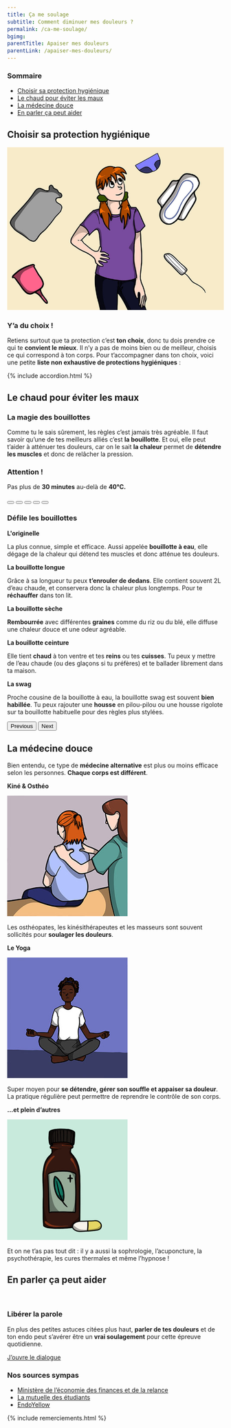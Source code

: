 ```yaml
---
title: Ça me soulage
subtitle: Comment diminuer mes douleurs ?
permalink: /ca-me-soulage/
bgimg:
parentTitle: Apaiser mes douleurs
parentLink: /apaiser-mes-douleurs/
---
```


<section class="sources section">
    <div class="container">
        <div class="row">
            <h3>Sommaire</h3>
            <ul class="d-flex flex-column justify-content-lg-between flex-lg-row">
                <li><a href="#sect1">Choisir sa protection hygiénique</a></li>
                <li><a href="#sect2">Le chaud pour éviter les maux</a></li>
                <li><a href="#sect3">La médecine douce</a></li>
                <li><a href="#sect4">En parler ça peut aider</a></li>
            </ul>
        </div>
    </div>
</section>

<section id="sect1" class="section">
    <div class="container">
        <h2><span>Choisir sa protection hygiénique</span></h2>
        <div class="row d-flex justify-content-lg-between mb-72">
            <img class="col-lg-6 mb-3 mb-lg-0" src="/assets/images/content/soulager.jpg">
            <div class="col-lg-5 d-flex justify-content-center flex-column">
                <h3>Y’a du choix !</h3>
                <p>Retiens surtout que ta protection c’est <b>ton choix</b>, donc tu dois prendre ce qui te <b>convient le mieux</b>. Il n’y a pas de moins bien ou de meilleur, choisis ce qui correspond à ton corps. Pour t’accompagner dans ton choix, voici une petite <b>liste non exhaustive de protections hygiéniques</b> :</p>
            </div>
        </div>
         {% include accordion.html %}
    </div>
</section>

<section id="sect2" class="section">
    <div class="container">
        <h2><span>Le chaud pour éviter les maux</span></h2>
        <div class="row d-flex justify-content-lg-between">
            <div class="col-lg-5 d-flex justify-content-center flex-column">
                <div class="mb-72">
                    <h3>La magie des bouillottes </h3>
                    <p>Comme tu le sais sûrement, les règles c’est jamais très agréable. Il faut savoir qu’une de tes meilleurs alliés c’est <b>la bouillotte</b>. Et oui, elle peut t’aider à atténuer tes douleurs, car on le sait <b>la chaleur</b> permet de <b>détendre les muscles</b> et donc de relâcher la pression. </p>
                </div>
                <h3>Attention !</h3>
                <p>Pas plus de <b>30 minutes</b> au-delà de <b>40°C.</b></p>
            </div>
            <div class="col-lg-5 d-flex justify-content-start flex-column">
                <div id="carouselExampleIndicators" class="carousel slide" data-bs-ride="carousel" data-bs-interval="false">
                    <div class="carousel-indicators">
                        <button type="button" data-bs-target="#carouselExampleIndicators" data-bs-slide-to="0" class="active" aria-current="true" aria-label="Slide 1"></button>
                        <button type="button" data-bs-target="#carouselExampleIndicators" data-bs-slide-to="1" aria-label="Slide 2"></button>
                        <button type="button" data-bs-target="#carouselExampleIndicators" data-bs-slide-to="2" aria-label="Slide 3"></button>
                        <button type="button" data-bs-target="#carouselExampleIndicators" data-bs-slide-to="3" aria-label="Slide 4"></button>
                        <button type="button" data-bs-target="#carouselExampleIndicators" data-bs-slide-to="4" aria-label="Slide 5"></button>
                    </div>
                    <h3>Défile les bouillottes</h3>
                    <div class="carousel-inner">
                        <div class="carousel-item active">
                            <div class="carousel-caption d-none d-md-block">
                                <p><b>L'originelle</b></p>
                                <p>La plus connue, simple et efficace. Aussi appelée <b>bouillotte à eau</b>, elle dégage de la chaleur qui détend tes muscles et donc atténue tes douleurs.</p>
                            </div>
                        </div>
                        <div class="carousel-item">
                            <div class="carousel-caption d-none d-md-block">
                                <p><b>La bouillotte longue</b></p>
                                <p>Grâce à sa longueur tu peux <b>t’enrouler de dedans</b>. Elle contient souvent 2L d’eau chaude, et conservera donc la chaleur plus longtemps. Pour te <b>réchauffer</b> dans ton lit.</p>
                            </div>
                        </div>
                        <div class="carousel-item">
                            <div class="carousel-caption d-none d-md-block">
                                <p><b>La bouillotte sèche</b></p>
                                <p><b>Rembourrée</b> avec différentes <b>graines</b> comme du riz ou du blé, elle diffuse une chaleur douce et une odeur agréable.</p>
                            </div>
                        </div>
                        <div class="carousel-item">
                            <div class="carousel-caption d-none d-md-block">
                                <p><b>La bouillotte ceinture</b></p>
                                <p>Elle tient <b>chaud</b> à ton ventre et tes <b>reins</b> ou tes <b>cuisses</b>. Tu peux y mettre de l’eau chaude (ou des glaçons si tu préfères) et te ballader librement dans ta maison.</p>
                            </div>
                        </div>
                        <div class="carousel-item">
                            <div class="carousel-caption d-none d-md-block">
                                <p><b>La swag</b></p>
                                <p>Proche cousine de la bouillotte à eau, la bouillotte swag est souvent <b>bien habillée</b>. Tu peux rajouter une <b>housse</b> en pilou-pilou ou une housse rigolote sur ta bouillotte habituelle pour des règles plus stylées.</p>
                            </div>
                        </div>
                    </div>
                    <button class="carousel-control-prev" type="button" data-bs-target="#carouselExampleIndicators" data-bs-slide="prev">
                        <span class="carousel-control-prev-icon" aria-hidden="true"></span>
                        <span class="visually-hidden">Previous</span>
                    </button>
                    <button class="carousel-control-next" type="button" data-bs-target="#carouselExampleIndicators" data-bs-slide="next">
                        <span class="carousel-control-next-icon" aria-hidden="true"></span>
                        <span class="visually-hidden">Next</span>
                    </button>
                </div>
            </div>
        </div>
    </div>
</section>


<section id="sect3" class="section">
    <div class="container">
        <div class="mb-72">
            <h2 class="mb-56"><span>La médecine douce</span></h2>
            <p>Bien entendu, ce type de <b>médecine alternative</b> est plus ou moins efficace selon les personnes. <b>Chaque corps est différent</b>.</p>
        </div>
        <div class="row">
            <div class="col-lg-4 d-flex flex-column align-items-center mb-4 mb-lg-0">
                <p><b>Kiné & Osthéo</b></p>
                <img src="/assets/images/content/kine.jpg" class="d-block w-100 mb-4" alt="">
                <p>Les osthéopates, les kinésithérapeutes et les masseurs sont souvent sollicités pour <b>soulager les douleurs</b>.</p>
            </div>
            <div class="col-lg-4  d-flex flex-column align-items-center mb-4 mb-lg-0">
                <p><b>Le Yoga</b></p>
                <img src="/assets/images/content/yoga.jpg" class="d-block w-100 mb-4" alt="">
                <p>Super moyen pour <b>se détendre, gérer son souffle et appaiser sa douleur</b>. La pratique régulière peut permettre de reprendre le contrôle de son corps.</p>
            </div>
            <div class="col-lg-4  d-flex flex-column align-items-center">
                <p><b>...et plein d’autres</b></p>
                <img src="/assets/images/content/alternative.jpg" class="d-block w-100 mb-4" alt="">
                <p>Et on ne t’as pas tout dit : il y a aussi la sophrologie, l’acuponcture, la psychothérapie, les cures thermales et même l’hypnose !</p>
            </div>
        </div>
    </div>
</section>

<section id="sect4" class="section">
    <div class="container">
        <h2 class="mb-56"><span>En parler ça peut aider</span></h2>
        <div class="row d-flex justify-content-between mb-72">
            <div class="col-12 col-lg-6 mb-4 mb-lg-0">
                <img class="w-100" src="{{ "/assets/images/content/parler.jpg" | relative_url }}" alt="">
            </div>
            <div class="col-12 col-lg-5 d-flex justify-content-center align-items-start flex-column ">
                <h3 class="titre_sommaire_accueil">Libérer la parole</h3>
                <p class="card-text">En plus des petites astuces citées plus haut, <b>parler de tes douleurs</b> et de ton endo peut s’avérer être un <b>vrai soulagement</b> pour cette épreuve quotidienne.</p>
                <a href="/comment-j-en-parle/" class="btn btn-primary">J’ouvre le dialogue</a>
            </div>
        </div>
    </div>
</section>

<section class="sources section">
    <div class="container">
        <div class="row">
            <h3>Nos sources sympas</h3>
            <ul class="d-flex flex-column justify-content-lg-between flex-lg-row">
                <li><a href="https://www.economie.gouv.fr/dgccrf/Publications/Vie-pratique/Fiches-pratiques/produits-dhygiene-feminine-serviettes-tampons-et-coupes-menstruelles">Ministère de l’économie des finances et de la relance</a></li>
                <li><a href="https://www.lmde.fr/prevention/bien-etre/protections-hygieniques">La mutuelle des étudiants</a></li>
                <li><a href="https://endoyellow.com/">EndoYellow</a></li>
            </ul>
            {% include remerciements.html %}
        </div>
    </div>
</section>


